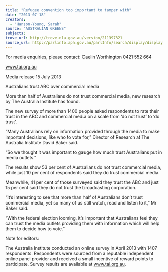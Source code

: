 ```yaml
---
title: "Refugee convention too important to tamper with"
date: "2013-07-18"
creators:
  - "Hanson-Young, Sarah"
source: "AUSTRALIAN GREENS"
subjects:
trove_url: http://trove.nla.gov.au/version/211397321
source_url: http://parlinfo.aph.gov.au/parlInfo/search/display/display.w3p;query=Id%3A%22media/pressrel/2599697%22
---
```


 

 

 For media enquiries, please contact:                            Caelin Worthington 0421 552 664  

 

 www.tai.org.au  

 

 Media release                                                            15 July 2013  

 

 Australians trust ABC over commercial media   

 More than half of Australians do not trust commercial media, new research by The Australia  Institute has found.   

 The new survey of more than 1400 people asked respondents to rate their trust in the ABC  and commercial media on a scale from ‘do not trust’ to ‘do trust’.   

 “Many Australians rely on information provided through the media to make important  decisions, like who to vote for,” Director of Research at The Australia Institute David Baker  said.   

 “So we thought it was important to gauge how much trust Australians put in media outlets.”   

 The results show 53 per cent of Australians do not trust commercial media, while just 10 per  cent of respondents said they do trust commercial media.   

 Meanwhile, 41 per cent of those surveyed said they trust the ABC and just 15 per cent said  they do not trust the broadcasting corporation.   

 “It’s interesting to see that more than half of Australians don’t trust commercial media, yet so  many of us still watch, read and listen to it,” Mr Baker said.   

 “With the federal election looming, it’s important that Australians feel they can trust the  media outlets providing them with information which will help them to decide how to vote.”   

 

 

 

 Note for editors:   

 The Australia Institute conducted an online survey in April 2013 with 1407 respondents.  Respondents were sourced from a reputable independent online panel provider and  received a small incentive of reward points to participate. Survey results are available at  www.tai.org.au. 

